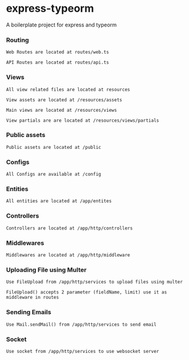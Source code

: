 # express-typeorm

A boilerplate project for express and typeorm

### Routing
`
Web Routes are located at routes/web.ts
`

`
API Routes are located at routes/api.ts
`

### Views
`
All view related files are located at resources
`

`
View assets are located at /resources/assets
`

`
Main views are located at /resources/views
`

`
View partials are are located at /resources/views/partials
`
### Public assets
`
Public assets are located at /public
`

### Configs
`
All Configs are available at /config
`

### Entities

`
All entities are located at /app/entites
`

### Controllers

`
Controllers are located at /app/http/controllers
`

### Middlewares

`
Middlewares are located at /app/http/middleware
`

### Uploading File using Multer
`
Use FileUpload from /app/http/services to upload files using multer 
`

`
FileUpload() accepts 2 parameter (fieldName, limit) use it as middleware in routes
`

### Sending Emails

`
Use Mail.sendMail() from /app/http/services to send email
`

### Socket

`
Use socket from /app/http/services to use websocket server
`